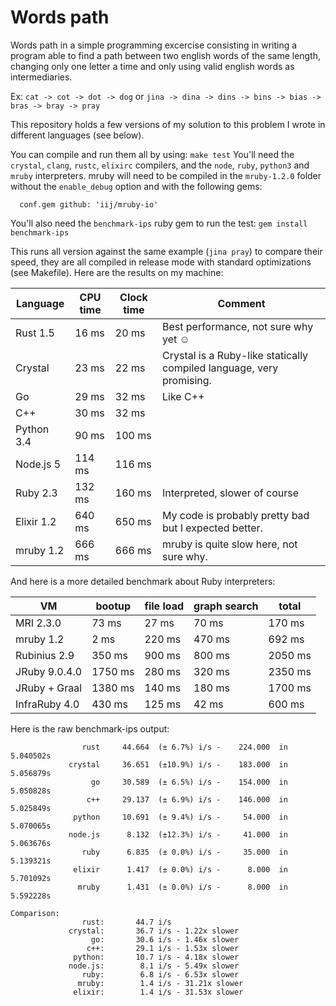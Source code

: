 # Words path

Words path in a simple programming excercise consisting in writing a program able to find a path between two english words of the same length, changing only one letter a time and only using valid english words as intermediaries.

Ex: `cat -> cot -> dot -> dog` or `jina -> dina -> dins -> bins -> bias -> bras -> bray -> pray`

This repository holds a few versions of my solution to this problem I wrote in different languages (see below).

You can compile and run them all by using: `make test`
You'll need the `crystal`, `clang`, `rustc`, `elixirc` compilers, and the `node`, `ruby`, `python3` and `mruby` interpreters. mruby will need to be compiled in the `mruby-1.2.0` folder without the `enable_debug` option and with the following gems:
```
  conf.gem github: 'iij/mruby-io'
```
You'll also need the `benchmark-ips` ruby gem to run the test: `gem install benchmark-ips`

This runs all version against the same example (`jina pray`) to compare their speed, they are all compiled in release mode with standard optimizations (see Makefile). Here are the results on my machine:

Language   | CPU time | Clock time | Comment
-----------|----------|------------|-------------------------------------------
Rust 1.5   |    16 ms |      20 ms | Best performance, not sure why yet ☺
Crystal    |    23 ms |      22 ms | Crystal is a Ruby-like statically compiled language, very promising.
Go         |    29 ms |      32 ms | Like C++
C++        |    30 ms |      32 ms |
Python 3.4 |    90 ms |     100 ms |
Node.js 5  |   114 ms |     116 ms |
Ruby 2.3   |   132 ms |     160 ms | Interpreted, slower of course
Elixir 1.2 |   640 ms |     650 ms | My code is probably pretty bad but I expected better.
mruby 1.2  |   666 ms |     666 ms | mruby is quite slow here, not sure why.

And here is a more detailed benchmark about Ruby interpreters:

 VM            |  bootup | file load | graph search |   total |
---------------|---------|-----------|--------------|---------|
 MRI 2.3.0     |   73 ms |     27 ms |        70 ms |  170 ms |
 mruby 1.2     |    2 ms |    220 ms |       470 ms |  692 ms |
 Rubinius 2.9  |  350 ms |    900 ms |       800 ms | 2050 ms |
 JRuby 9.0.4.0 | 1750 ms |    280 ms |       320 ms | 2350 ms |
 JRuby + Graal | 1380 ms |    140 ms |       180 ms | 1700 ms |
 InfraRuby 4.0 |  430 ms |    125 ms |        42 ms |  600 ms |

Here is the raw benchmark-ips output:

```
                rust     44.664  (± 6.7%) i/s -    224.000  in   5.040502s
             crystal     36.651  (±10.9%) i/s -    183.000  in   5.056879s
                  go     30.589  (± 6.5%) i/s -    154.000  in   5.050828s
                 c++     29.137  (± 6.9%) i/s -    146.000  in   5.025849s
              python     10.691  (± 9.4%) i/s -     54.000  in   5.070065s
             node.js      8.132  (±12.3%) i/s -     41.000  in   5.063676s
                ruby      6.835  (± 0.0%) i/s -     35.000  in   5.139321s
              elixir      1.417  (± 0.0%) i/s -      8.000  in   5.701092s
               mruby      1.431  (± 0.0%) i/s -      8.000  in   5.592228s

Comparison:
                rust:       44.7 i/s
             crystal:       36.7 i/s - 1.22x slower
                  go:       30.6 i/s - 1.46x slower
                 c++:       29.1 i/s - 1.53x slower
              python:       10.7 i/s - 4.18x slower
             node.js:        8.1 i/s - 5.49x slower
                ruby:        6.8 i/s - 6.53x slower
               mruby:        1.4 i/s - 31.21x slower
              elixir:        1.4 i/s - 31.53x slower
```